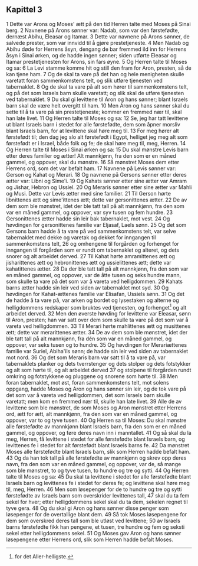 ## Kapittel 3

1 Dette var Arons og Moses' ætt på den tid Herren talte med Moses på Sinai berg.
2 Navnene på Arons sønner var: Nadab, som var den førstefødte, dernæst Abihu, Eleasar og Itamar.
3 Dette var navnene på Arons sønner, de salvede prester, som var innvidd til å gjøre prestetjeneste.
4 Men Nadab og Abihu døde for Herrens åsyn, dengang de bar fremmed ild inn for Herrens åsyn i Sinai ørken, og de hadde ingen sønner; siden utførte Eleasar og Itamar prestetjenesten for Arons, sin fars øyne.
5 Og Herren talte til Moses og sa:
6 La Levi stamme komme hit og still den fram for Aron, presten, så de kan tjene ham.
7 Og de skal ta vare på det han og hele menigheten skulle varetatt foran sammenkomstens telt, og slik utføre tjenesten ved tabernaklet.
8 Og de skal ta vare på alt som hører til sammenkomstens telt, og på det som Israels barn skulle varetatt; og slik skal de utføre tjenesten ved tabernaklet.
9 Du skal gi levittene til Aron og hans sønner; blant Israels barn skal de være helt overgitt til ham.
10 Men Aron og hans sønner skal du sette til å ta vare på sin prestetjeneste; kommer en fremmed nær til, skal han late livet.
11 Og Herren talte til Moses og sa:
12 Se, jeg har tatt levittene ut blant Israels barn i stedet for alle førstefødte, dem som åpner morsliv blant Israels barn, for at levittene skal høre meg til.
13 For meg hører alt førstefødt til; den dag jeg slo alt førstefødt i Egypt, helliget jeg meg alt som førstefødt er i Israel, både folk og fe; de skal høre meg til, meg, Herren.
14 Og Herren talte til Moses i Sinai ørken og sa:
15 Du skal mønstre Levis barn etter deres familier og ætter! Alt mannkjønn, fra den som er en måned gammel, og oppover, skal du mønstre.
16 Så mønstret Moses dem etter Herrens ord, som det var befalt ham.
17 Navnene på Levis sønner var: Gerson og Kahat og Merari.
18 Og navnene på Gersons sønner etter deres ætter var: Libni og Sime'i.
19 Og Kahats sønner etter sine ætter var Amram og Jishar, Hebron og Ussiel.
20 Og Meraris sønner etter sine ætter var Mahli og Musi. Dette var Levis ætter med sine familier.
21 Til Gerson hørte libnittenes ætt og sime'ittenes ætt; dette var gersonittenes ætter.
22 De av dem som ble mønstret, idet der ble tatt tall på alt mannkjønn, fra den som var en måned gammel, og oppover, var syv tusen og fem hundre.
23 Gersonittenes ætter hadde sin leir bak tabernaklet, mot vest.
24 Og høvdingen for gersonittenes familie var Eljasaf, Laels sønn.
25 Og det som Gersons barn hadde å ta vare på ved sammenkomstens telt, var selve tabernaklet med dekke og varetak og dekket for inngangen til sammenkomstens telt,
26 og omhengene til forgården og forhenget for inngangen til forgården som er rundt om tabernaklet og alteret, og dets snorer og alt arbeidet derved.
27 Til Kahat hørte amramittenes ætt og jisharittenes ætt og hebronittenes ætt og ussielittenes ætt; dette var kahatittenes ætter.
28 Da der ble tatt tall på alt mannkjønn, fra den som var en måned gammel, og oppover, var de åtte tusen og seks hundre mann, som skulle ta vare på det som var å vareta ved helligdommen.
29 Kahats barns ætter hadde sin leir ved siden av tabernaklet mot syd.
30 Og høvdingen for Kahat-ættenes familie var Elisafan, Ussiels sønn.
31 Og det de hadde å ta vare på, var arken og bordet og lysestaken og alterne og helligdommens redskaper som bruktes ved tjenesten, og forhenget[^1] og alt arbeidet derved.
32 Men den øverste høvding for levittene var Eleasar, sønn til Aron, presten; han var satt over dem som skulle ta vare på det som var å vareta ved helligdommen.
33 Til Merari hørte mahlittenes ætt og musittenes ætt; dette var merarittenes ætter.
34 De av dem som ble mønstret, idet der ble tatt tall på alt mannkjønn, fra dén som var en måned gammel, og oppover, var seks tusen og to hundre.
35 Og høvdingen for Merariættenes familie var Suriel, Abiha'ils sønn; de hadde sin leir ved siden av tabernaklet mot nord.
36 Og det som Meraris barn var satt til å ta vare på, var tabernaklets planker og dets tverrstenger og dets stolper og dets fotstykker og alt som hørte til, og alt arbeidet derved
37 og stolpene til forgården rundt omkring og fotstykkene og pluggene og snorene som hørte til.
38 Men foran tabernaklet, mot øst, foran sammenkomstens telt, mot solens oppgang, hadde Moses og Aron og hans sønner sin leir, og de tok vare på det som var å vareta ved helligdommen, det som Israels barn skulle varetatt; men kom en fremmed nær til, skulle han late livet.
39 Alle de av levittene som ble mønstret, de som Moses og Aron mønstret etter Herrens ord, ætt for ætt, alt mannkjønn, fra den som var en måned gammel, og oppover, var to og tyve tusen.
40 Og Herren sa til Moses: Du skal mønstre alle førstefødte av mannkjønn blant Israels barn, fra den som er en måned gammel, og oppover, og føre deres navn inn i manntallet.
41 Og så skal du la meg, Herren, få levittene i stedet for alle førstefødte blant Israels barn, og levittenes fe i stedet for alt førstefødt blant Israels barns fe.
42 Da mønstret Moses alle førstefødte blant Israels barn, slik som Herren hadde befalt ham.
43 Og da han tok tall på alle førstefødte av mannkjønn og skrev opp deres navn, fra den som var en måned gammel, og oppover, var de, så mange som ble mønstret, to og tyve tusen, to hundre og tre og sytti.
44 Og Herren talte til Moses og sa:
45 Du skal ta levittene i stedet for alle førstefødte blant Israels barn og levittenes fe i stedet for deres fe; og levittene skal høre meg til, meg, Herren.
46 Men som løsepenger for de to hundre og tre og sytti førstefødte av Israels barn som overskrider levittenes tall,
47 skal du ta fem sekel for hver; etter helligdommens sekel skal du ta dem, sekelen regnet til tyve gera.
48 Og du skal gi Aron og hans sønner disse penger som løsepenger for de overtallige blant dem.
49 Så tok Moses løsepengene for dem som overskred deres tall som ble utløst ved levittene;
50 av Israels barns førstefødte fikk han pengene, et tusen, tre hundre og fem og seksti sekel etter helligdommens sekel.
51 Og Moses gav Aron og hans sønner løsepengene etter Herrens ord, slik som Herren hadde befalt Moses.

[^1]:  for det Aller-helligste.

